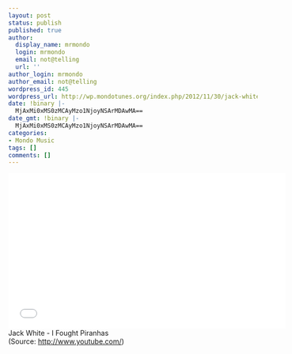 ```yaml
---
layout: post
status: publish
published: true
author:
  display_name: mrmondo
  login: mrmondo
  email: not@telling
  url: ''
author_login: mrmondo
author_email: not@telling
wordpress_id: 445
wordpress_url: http://wp.mondotunes.org/index.php/2012/11/30/jack-white-i-fought-piranhas/
date: !binary |-
  MjAxMi0xMS0zMCAyMzo1NjoyNSArMDAwMA==
date_gmt: !binary |-
  MjAxMi0xMS0zMCAyMzo1NjoyNSArMDAwMA==
categories:
- Mondo Music
tags: []
comments: []
---
```

<iframe width="560" height="315" src="//www.youtube.com/embed/GqXZr6ByVIk" frameborder="0"> </iframe>
Jack White - I Fought Piranhas
<div class="attribution">(<span>Source:</span> <a href="http://www.youtube.com/">http://www.youtube.com/</a>)</div>
